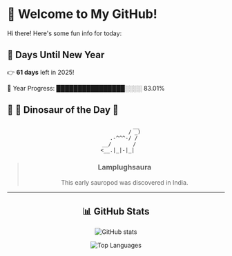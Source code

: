 # 🦖 Welcome to My GitHub!

Hi there! Here's some fun info for today:

## 📅 Days Until New Year
👉 **61 days** left in 2025!

📅 Year Progress: ████████████████░░░░ 83.01%

## 🌟 🦕 Dinosaur of the Day 🌟

<div align="center">

```text
             __
            / _)
     .-^^^-/ /
  __/       /
 <__.|_|-|_|
```

> ### **Lamplughsaura**
> This early sauropod was discovered in India.

---

## 📊 GitHub Stats
![GitHub stats](https://github-readme-stats.vercel.app/api?username=MAadinP&show_icons=true&theme=tokyonight)

![Top Languages](https://github-readme-stats.vercel.app/api/top-langs/?username=MAadinP&layout=compact&theme=tokyonight&cache_seconds=1)


</div>